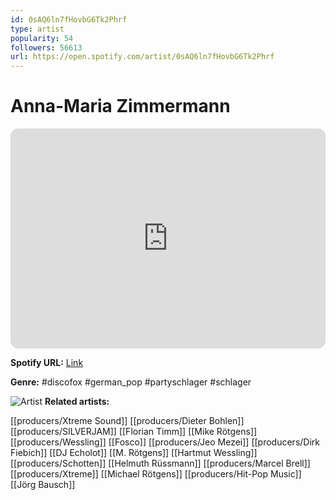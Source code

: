 ```yaml
---
id: 0sAQ6ln7fHovbG6Tk2Phrf
type: artist
popularity: 54
followers: 56613
url: https://open.spotify.com/artist/0sAQ6ln7fHovbG6Tk2Phrf
---
```

# Anna-Maria Zimmermann

<iframe style="border-radius:12px" src="https://open.spotify.com/embed/artist/0sAQ6ln7fHovbG6Tk2Phrf" width="100%" height="352" frameBorder="0" allowfullscreen="" allow="autoplay; clipboard-write; encrypted-media; fullscreen; picture-in-picture" loading="lazy"></iframe>

**Spotify URL:** [Link](https://open.spotify.com/artist/0sAQ6ln7fHovbG6Tk2Phrf)

**Genre:**  #discofox #german_pop #partyschlager #schlager

![Artist](https://i.scdn.co/image/ab6761610000e5eb5cbfb734a8c5d7d5939c39ea)
**Related artists:**

[[producers/Xtreme Sound]]
[[producers/Dieter Bohlen]]
[[producers/SILVERJAM]]
[[Florian Timm]]
[[Mike Rötgens]]
[[producers/Wessling]]
[[Fosco]]
[[producers/Jeo Mezei]]
[[producers/Dirk Fiebich]]
[[DJ Echolot]]
[[M. Rötgens]]
[[Hartmut Wessling]]
[[producers/Schotten]]
[[Helmuth Rüssmann]]
[[producers/Marcel Brell]]
[[producers/Xtreme]]
[[Michael Rötgens]]
[[producers/Hit-Pop Music]]
[[Jörg Bausch]]
